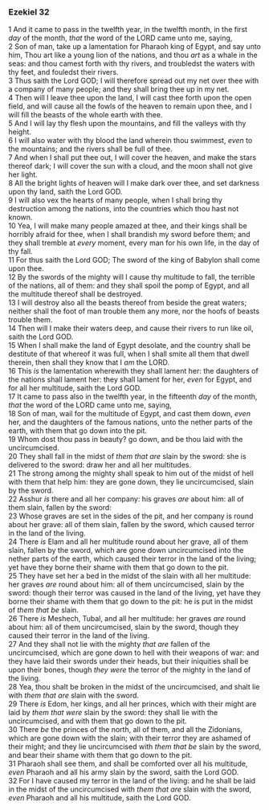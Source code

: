 ### Ezekiel 32

1 And it came to pass in the twelfth year, in the twelfth month, in the first *day* of the month, *that* the word of the LORD came unto me, saying,  
2 Son of man, take up a lamentation for Pharaoh king of Egypt, and say unto him, Thou art like a young lion of the nations, and thou *art* as a whale in the seas: and thou camest forth with thy rivers, and troubledst the waters with thy feet, and fouledst their rivers.  
3 Thus saith the Lord GOD; I will therefore spread out my net over thee with a company of many people; and they shall bring thee up in my net.  
4 Then will I leave thee upon the land, I will cast thee forth upon the open field, and will cause all the fowls of the heaven to remain upon thee, and I will fill the beasts of the whole earth with thee.  
5 And I will lay thy flesh upon the mountains, and fill the valleys with thy height.  
6 I will also water with thy blood the land wherein thou swimmest, *even* to the mountains; and the rivers shall be full of thee.  
7 And when I shall put thee out, I will cover the heaven, and make the stars thereof dark; I will cover the sun with a cloud, and the moon shall not give her light.  
8 All the bright lights of heaven will I make dark over thee, and set darkness upon thy land, saith the Lord GOD.  
9 I will also vex the hearts of many people, when I shall bring thy destruction among the nations, into the countries which thou hast not known.  
10 Yea, I will make many people amazed at thee, and their kings shall be horribly afraid for thee, when I shall brandish my sword before them; and they shall tremble at *every* moment, every man for his own life, in the day of thy fall.  
11 For thus saith the Lord GOD; The sword of the king of Babylon shall come upon thee.  
12 By the swords of the mighty will I cause thy multitude to fall, the terrible of the nations, all of them: and they shall spoil the pomp of Egypt, and all the multitude thereof shall be destroyed.  
13 I will destroy also all the beasts thereof from beside the great waters; neither shall the foot of man trouble them any more, nor the hoofs of beasts trouble them.  
14 Then will I make their waters deep, and cause their rivers to run like oil, saith the Lord GOD.  
15 When I shall make the land of Egypt desolate, and the country shall be destitute of that whereof it was full, when I shall smite all them that dwell therein, then shall they know that I *am* the LORD.  
16 This *is* the lamentation wherewith they shall lament her: the daughters of the nations shall lament her: they shall lament for her, *even* for Egypt, and for all her multitude, saith the Lord GOD.  
17 It came to pass also in the twelfth year, in the fifteenth *day* of the month, *that* the word of the LORD came unto me, saying,  
18 Son of man, wail for the multitude of Egypt, and cast them down, *even* her, and the daughters of the famous nations, unto the nether parts of the earth, with them that go down into the pit.  
19 Whom dost thou pass in beauty? go down, and be thou laid with the uncircumcised.  
20 They shall fall in the midst of *them that are* slain by the sword: she is delivered to the sword: draw her and all her multitudes.  
21 The strong among the mighty shall speak to him out of the midst of hell with them that help him: they are gone down, they lie uncircumcised, slain by the sword.  
22 Asshur *is* there and all her company: his graves *are* about him: all of them slain, fallen by the sword:  
23 Whose graves are set in the sides of the pit, and her company is round about her grave: all of them slain, fallen by the sword, which caused terror in the land of the living.  
24 There *is* Elam and all her multitude round about her grave, all of them slain, fallen by the sword, which are gone down uncircumcised into the nether parts of the earth, which caused their terror in the land of the living; yet have they borne their shame with them that go down to the pit.  
25 They have set her a bed in the midst of the slain with all her multitude: her graves *are* round about him: all of them uncircumcised, slain by the sword: though their terror was caused in the land of the living, yet have they borne their shame with them that go down to the pit: he is put in the midst of *them that be* slain.  
26 There *is* Meshech, Tubal, and all her multitude: her graves *are* round about him: all of them uncircumcised, slain by the sword, though they caused their terror in the land of the living.  
27 And they shall not lie with the mighty *that are* fallen of the uncircumcised, which are gone down to hell with their weapons of war: and they have laid their swords under their heads, but their iniquities shall be upon their bones, though *they were* the terror of the mighty in the land of the living.  
28 Yea, thou shalt be broken in the midst of the uncircumcised, and shalt lie with *them that are* slain with the sword.  
29 There *is* Edom, her kings, and all her princes, which with their might are laid by *them that were* slain by the sword: they shall lie with the uncircumcised, and with them that go down to the pit.  
30 There *be* the princes of the north, all of them, and all the Zidonians, which are gone down with the slain; with their terror they are ashamed of their might; and they lie uncircumcised with *them that be* slain by the sword, and bear their shame with them that go down to the pit.  
31 Pharaoh shall see them, and shall be comforted over all his multitude, *even* Pharaoh and all his army slain by the sword, saith the Lord GOD.  
32 For I have caused my terror in the land of the living: and he shall be laid in the midst of the uncircumcised with *them that are* slain with the sword, *even* Pharaoh and all his multitude, saith the Lord GOD.  
